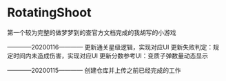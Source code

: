 # RotatingShoot
第一个较为完整的做梦梦到的查官方文档完成的我胡写的小游戏

————20200116————
更新通关星级逻辑，实现对应UI
更新失败判定：规定时间内未造成伤害，实现对应UI
更新分数参考UI：变质子弹数量动态显示

————20200115————
创建仓库并上传之前已经完成的工作
